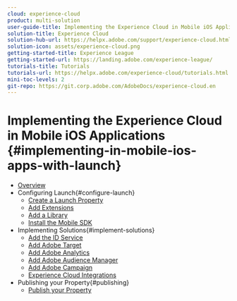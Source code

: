 ```yaml
---
cloud: experience-cloud
product: multi-solution
user-guide-title: Implementing the Experience Cloud in Mobile iOS Applications
solution-title: Experience Cloud
solution-hub-url: https://helpx.adobe.com/support/experience-cloud.html
solution-icon: assets/experience-cloud.png
getting-started-title: Experience League
getting-started-url: https://landing.adobe.com/experience-league/
tutorials-title: Tutorials
tutorials-url: https://helpx.adobe.com/experience-cloud/tutorials.html
mini-toc-levels: 2
git-repo: https://git.corp.adobe.com/AdobeDocs/experience-cloud.en
---
```


# Implementing the Experience Cloud in Mobile iOS Applications {#implementing-in-mobile-ios-apps-with-launch}

+ [Overview](index.md)
+ Configuring Launch{#configure-launch}
  + [Create a Launch Property](launch-create-a-property.md)
  + [Add Extensions](launch-add-extensions.md)
  + [Add a Library](launch-add-a-library.md)
  + [Install the Mobile SDK](launch-install-the-mobile-sdk.md)
+ Implementing Solutions{#implement-solutions}
  + [Add the ID Service](id-service.md)
  + [Add Adobe Target](target.md)
  + [Add Adobe Analytics](analytics.md)
  + [Add Adobe Audience Manager](audience-manager.md)
  + [Add Adobe Campaign](campaign.md)
  + [Experience Cloud Integrations](integrations.md)
+ Publishing your Property{#publishing}
  + [Publish your Property](publish.md)
